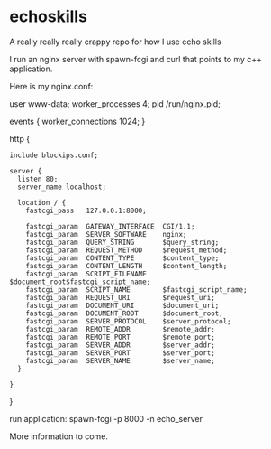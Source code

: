 # echoskills
A really really really crappy repo for how I use echo skills


I run an nginx server with spawn-fcgi and curl that points to my c++ application. 

Here is my nginx.conf:

  user www-data;
  worker_processes 4;
  pid /run/nginx.pid;
  
  events {
    worker_connections 1024;
  }
  
  http {
  
    include blockips.conf;
  
    server {
      listen 80;
      server_name localhost;
  
      location / {
        fastcgi_pass   127.0.0.1:8000;
  
        fastcgi_param  GATEWAY_INTERFACE  CGI/1.1;
        fastcgi_param  SERVER_SOFTWARE    nginx;
        fastcgi_param  QUERY_STRING       $query_string;
        fastcgi_param  REQUEST_METHOD     $request_method;
        fastcgi_param  CONTENT_TYPE       $content_type;
        fastcgi_param  CONTENT_LENGTH     $content_length;
        fastcgi_param  SCRIPT_FILENAME    $document_root$fastcgi_script_name;
        fastcgi_param  SCRIPT_NAME        $fastcgi_script_name;
        fastcgi_param  REQUEST_URI        $request_uri;
        fastcgi_param  DOCUMENT_URI       $document_uri;
        fastcgi_param  DOCUMENT_ROOT      $document_root;
        fastcgi_param  SERVER_PROTOCOL    $server_protocol;
        fastcgi_param  REMOTE_ADDR        $remote_addr;
        fastcgi_param  REMOTE_PORT        $remote_port;
        fastcgi_param  SERVER_ADDR        $server_addr;
        fastcgi_param  SERVER_PORT        $server_port;
        fastcgi_param  SERVER_NAME        $server_name;
      }
  
    }
  }



run application: 
  spawn-fcgi -p 8000 -n echo_server

More information to come.
